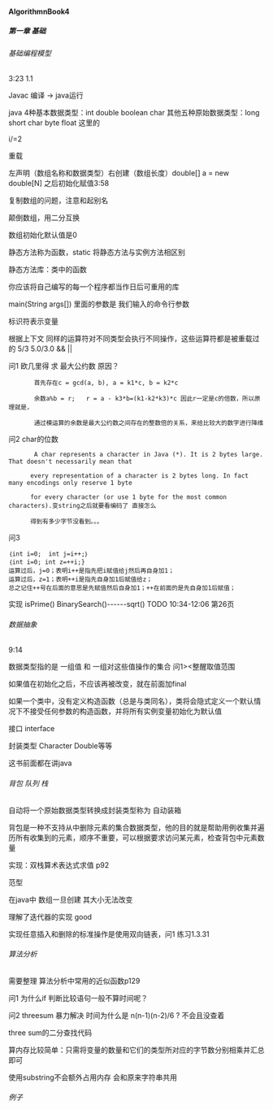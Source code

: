 #### AlgorithmnBook4
##### 第一章 基础

###### 基础编程模型

3:23  1.1

Javac 编译  -> java运行

java 4种基本数据类型：int double boolean char   其他五种原始数据类型：long short char byte float 这里的

i/=2 

重载

左声明（数组名称和数据类型）右创建（数组长度）double[] a = new double[N]   之后初始化赋值3:58

复制数组的问题，注意和起别名

颠倒数组，用二分互换

数组初始化默认值是0

静态方法称为函数，static 将静态方法与实例方法相区别

静态方法库：类中的函数

你应该将自己编写的每一个程序都当作日后可重用的库

main(String args[]) 里面的参数是 我们输入的命令行参数

标识符表示变量

根据上下文 同样的运算符对不同类型会执行不同操作，这些运算符都是被重载过的 5/3 5.0/3.0 && ||


 问1    欧几里得 求 最大公约数 原因？      

           首先存在c = gcd(a, b), a = k1*c, b = k2*c

           余数a%b = r;   r = a - k3*b=(k1-k2*k3)*c 因此r一定是c的倍数，所以原理就是，

           通过模运算的余数是最大公约数之间存在的整数倍的关系，来给比较大的数字进行降维

问2     char的位数

           A char represents a character in Java (*). It is 2 bytes large. That doesn't necessarily mean that 

          every representation of a character is 2 bytes long. In fact many encodings only reserve 1 byte 

          for every character (or use 1 byte for the most common characters).变string之后就要看编码了 直接怎么 

          得到有多少字节没看到。。。

问3

    ｛int i=0;  int j=i++;｝
    ｛int i=0; int z=++i;}
    运算过后，j=0；表明i++是指先把i赋值给j然后再自身加1；
    运算过后，z=1；表明++i是指先自身加1后赋值给z；
    总之记住++号在后面的意思是先赋值然后自身加1；++在前面的是先自身加1后赋值；

实现  isPrime() BinarySearch()------sqrt() TODO 10:34-12:06   第26页

###### 数据抽象

9:14

数据类型指的是 一组值 和 一组对这些值操作的集合  问1><整醒取值范围

如果值在初始化之后，不应该再被改变，就在前面加final

如果一个类中，没有定义构造函数（总是与类同名），类将会隐式定义一个默认情况下不接受任何参数的构造函数，并将所有实例变量初始化为默认值

接口 interface

封装类型 Character Double等等

这书前面都在讲java

###### 背包 队列 栈

自动将一个原始数据类型转换成封装类型称为 自动装箱

背包是一种不支持从中删除元素的集合数据类型，他的目的就是帮助用例收集并遍历所有收集到的元素，顺序不重要，可以根据要求访问某元素，检查背包中元素数量

实现：双栈算术表达式求值 p92

范型

在java中 数组一旦创建 其大小无法改变

理解了迭代器的实现 good 

实现任意插入和删除的标准操作是使用双向链表，问1 练习1.3.31 

###### 算法分析

需要整理   算法分析中常用的近似函数p129

问1 为什么if 判断比较语句一般不算时间呢？

问2 threesum 暴力解决  时间为什么是 n(n-1)(n-2)/6 ? 不会且没查着 

three sum的二分查找代码 

算内存比较简单：只需将变量的数量和它们的类型所对应的字节数分别相乘并汇总即可

使用substring不会额外占用内存 会和原来字符串共用

###### 例子














